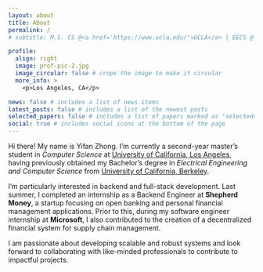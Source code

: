 ```yaml
---
layout: about
title: About
permalink: /
# subtitle: M.S. CS @<a href='https://www.ucla.edu/'>UCLA</a> | EECS @ <a href='https://www.berkeley.edu/'>UC Berkeley</a> | ex-SDE Intern @Microsoft

profile:
  align: right
  image: prof-pic-2.jpg
  image_circular: false # crops the image to make it circular
  more_info: >
    <p>Los Angeles, CA</p>

news: false # includes a list of news items
latest_posts: false # includes a list of the newest posts
selected_papers: false # includes a list of papers marked as "selected={true}"
social: true # includes social icons at the bottom of the page
---
```


Hi there! My name is Yifan Zhong. I’m currently a second-year master’s student in *Computer Science* at [University of California, Los Angeles](https://www.ucla.edu/), having previously obtained my Bachelor’s degree in *Electrical Engineering and Computer Science* from [University of California, Berkeley](https://www.berkeley.edu/).

I’m particularly interested in backend and full-stack development. Last summer, I completed an internship as a Backend Engineer at **Shepherd Money**, a startup focusing on open banking and personal financial management applications. Prior to this, during my software engineer internship at **Microsoft**, I also contributed to the creation of a decentralized financial system for supply chain management.

I am passionate about developing scalable and robust systems and look forward to collaborating with like-minded professionals to contribute to impactful projects.
